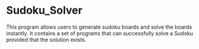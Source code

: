 # Sudoku_Solver
 This program allows users to generate sudoku boards and solve the boards instantly.
 It contains a set of programs that can successfully solve a Sudoku provided that the solution exists.

